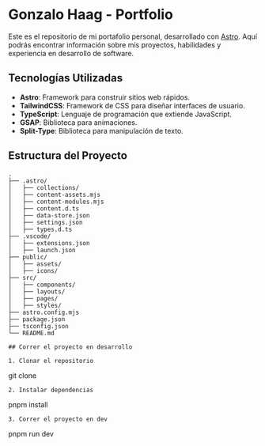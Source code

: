 # Gonzalo Haag - Portfolio

Este es el repositorio de mi portafolio personal, desarrollado con [Astro](https://astro.build/). Aquí podrás encontrar información sobre mis proyectos, habilidades y experiencia en desarrollo de software.

## Tecnologías Utilizadas

- **Astro**: Framework para construir sitios web rápidos.
- **TailwindCSS**: Framework de CSS para diseñar interfaces de usuario.
- **TypeScript**: Lenguaje de programación que extiende JavaScript.
- **GSAP**: Biblioteca para animaciones.
- **Split-Type**: Biblioteca para manipulación de texto.

## Estructura del Proyecto

```plaintext
.
├── .astro/
│   ├── collections/
│   ├── content-assets.mjs
│   ├── content-modules.mjs
│   ├── content.d.ts
│   ├── data-store.json
│   ├── settings.json
│   ├── types.d.ts
├── .vscode/
│   ├── extensions.json
│   ├── launch.json
├── public/
│   ├── assets/
│   ├── icons/
├── src/
│   ├── components/
│   ├── layouts/
│   ├── pages/
│   ├── styles/
├── astro.config.mjs
├── package.json
├── tsconfig.json
└── README.md

## Correr el proyecto en desarrollo

1. Clonar el repositorio
```
git clone 
```
2. Instalar dependencias 
```
pnpm install
```
3. Correr el proyecto en dev
```
pnpm run dev
```
